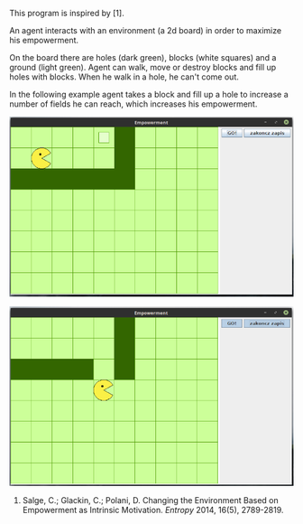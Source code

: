 This program is inspired by [1].

An agent interacts with an environment (a 2d board) in order to maximize his empowerment.

On the board there are holes (dark green), blocks (white squares) and a ground (light green). Agent can walk, move or destroy blocks and fill up holes with blocks. When he walk in a hole, he can't come out.

In the following example agent takes a block and fill up a hole to increase a number of fields he can reach, which increases his empowerment.

![alt text](screenshots/before.png)

![alt text](screenshots/after.png)

1. Salge, C.; Glackin, C.; Polani, D.  Changing the Environment Based on Empowerment as Intrinsic Motivation. *Entropy* 2014, 16(5), 2789-2819.